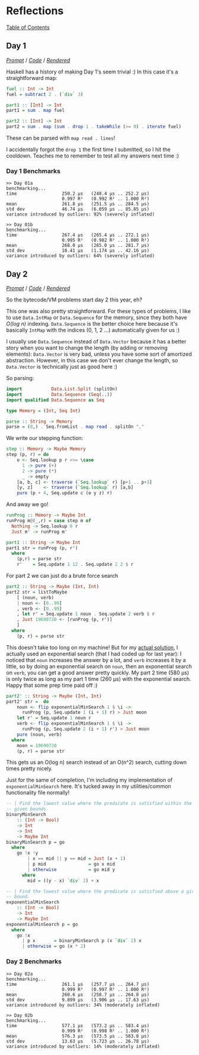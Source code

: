 Reflections
===========

[Table of Contents][]

[Table of Contents]: https://github.com/mstksg/advent-of-code-2019#reflections-and-benchmarks

Day 1
-----

*[Prompt][d01p]* / *[Code][d01g]* / *[Rendered][d01h]*

[d01p]: https://adventofcode.com/2019/day/1
[d01g]: https://github.com/mstksg/advent-of-code-2019/blob/master/src/AOC/Challenge/Day01.hs
[d01h]: https://mstksg.github.io/advent-of-code-2019/src/AOC.Challenge.Day01.html

Haskell has a history of making Day 1's seem trivial :)  In this case it's a
straightforward map:

```haskell
fuel :: Int -> Int
fuel = subtract 2 . (`div` 3)

part1 :: [Int] -> Int
part1 = sum . map fuel

part2 :: [Int] -> Int
part2 = sum . map (sum . drop 1 . takeWhile (>= 0) . iterate fuel)
```

These can be parsed with `map read . lines`!

I accidentally forgot the `drop 1` the first time I submitted, so I hit the
cooldown.  Teaches me to remember to test all my answers next time :)

### Day 1 Benchmarks

```
>> Day 01a
benchmarking...
time                 250.2 μs   (248.4 μs .. 252.2 μs)
                     0.997 R²   (0.992 R² .. 1.000 R²)
mean                 261.8 μs   (251.5 μs .. 284.5 μs)
std dev              46.74 μs   (6.059 μs .. 85.85 μs)
variance introduced by outliers: 92% (severely inflated)

>> Day 01b
benchmarking...
time                 267.4 μs   (265.4 μs .. 272.1 μs)
                     0.995 R²   (0.982 R² .. 1.000 R²)
mean                 268.0 μs   (265.0 μs .. 281.7 μs)
std dev              18.41 μs   (1.174 μs .. 42.16 μs)
variance introduced by outliers: 64% (severely inflated)
```

Day 2
-----

*[Prompt][d02p]* / *[Code][d02g]* / *[Rendered][d02h]*

[d02p]: https://adventofcode.com/2019/day/2
[d02g]: https://github.com/mstksg/advent-of-code-2019/blob/master/src/AOC/Challenge/Day02.hs
[d02h]: https://mstksg.github.io/advent-of-code-2019/src/AOC.Challenge.Day02.html

So the bytecode/VM problems start day 2 this year, eh?

This one was also pretty straightforward.  For these types of problems, I like
to use `Data.IntMap` or `Data.Sequence` for the memory, since they both have
*O(log n)* indexing.  `Data.Sequence` is the better choice here because it's
basically `IntMap` with the indices (0, 1, 2 ...) automatically given for us :)

I usually use `Data.Sequence` instead of `Data.Vector` because it has a better
story when you want to change the length (by adding or removing elements):
`Data.Vector` is very bad, unless you have some sort of amortized abstraction.
However, in this case we don't ever change the length, so `Data.Vector` is
technically just as good here :)

So parsing:

```haskell
import           Data.List.Split (splitOn)
import           Data.Sequence (Seq(..))
import qualified Data.Sequence as Seq

type Memory = (Int, Seq Int)

parse :: String -> Memory
parse = (0,) . Seq.fromList . map read . splitOn ","
```

We write our stepping function:

```haskell
step :: Memory -> Maybe Memory
step (p, r) = do
    o <- Seq.lookup p r >>= \case
      1 -> pure (+)
      2 -> pure (*)
      _ -> empty
    [a, b, c] <- traverse (`Seq.lookup` r) [p+1 .. p+3]
    [y, z]    <- traverse (`Seq.lookup` r) [a,b]
    pure (p + 4, Seq.update c (o y z) r)
```

And away we go!

```haskell
runProg :: Memory -> Maybe Int
runProg m@(_,r) = case step m of
  Nothing -> Seq.lookup 0 r
  Just m' -> runProg m'

part1 :: String -> Maybe Int
part1 str = runProg (p, r')
  where
    (p,r) = parse str
    r'    = Seq.update 1 12 . Seq.update 2 2 $ r
```

For part 2 we can just do a brute force search

```haskell
part2 :: String -> Maybe (Int, Int)
part2 str = listToMaybe
    [ (noun, verb)
    | noun <- [0..99]
    , verb <- [0..99]
    , let r' = Seq.update 1 noun . Seq.update 2 verb $ r
    , Just 19690720 <- [runProg (p, r')]
    ]
  where
    (p, r) = parse str
```

This doesn't take too long on my machine!  But for my [actual solution][d02g],
I actually used an exponential search (that I had coded up for last year): I
noticed that `noun` increases the answer by a lot, and `verb` increases it by a
little, so by doing an exponential search on `noun`, then an exponential search
on `verb`, you can get a good answer pretty quickly.  My part 2 time (580 μs)
is only twice as long as my part 1 time (260 μs) with the exponential search.
Happy that some prep time paid off :)

```haskell
part2' :: String -> Maybe (Int, Int)
part2' str =  do
    noun <- flip exponentialMinSearch 1 $ \i ->
      runProg (p, Seq.update 1 (i + 1) r) > Just moon
    let r' = Seq.update 1 noun r
    verb <- flip exponentialMinSearch 1 $ \i ->
      runProg (p, Seq.update 2 (i + 1) r') > Just moon
    pure (noun, verb)
  where
    moon = 19690720
    (p, r) = parse str
```

This gets us an O(log n) search instead of an O(n^2) search, cutting down times
pretty nicely.

Just for the same of completion, I'm including my implementation of
`exponentialMinSearch` here.  It's tucked away in my utilities/common
functionality file normally!

```haskell
-- | Find the lowest value where the predicate is satisfied within the
-- given bounds.
binaryMinSearch
    :: (Int -> Bool)
    -> Int
    -> Int
    -> Maybe Int
binaryMinSearch p = go
  where
    go !x !y
        | x == mid || y == mid = Just (x + 1)
        | p mid                = go x mid
        | otherwise            = go mid y
      where
        mid = ((y - x) `div` 2) + x

-- | Find the lowest value where the predicate is satisfied above a given
-- bound.
exponentialMinSearch
    :: (Int -> Bool)
    -> Int
    -> Maybe Int
exponentialMinSearch p = go
  where
    go !x
      | p x       = binaryMinSearch p (x `div` 2) x
      | otherwise = go (x * 2)
```

### Day 2 Benchmarks

```
>> Day 02a
benchmarking...
time                 261.1 μs   (257.7 μs .. 264.7 μs)
                     0.999 R²   (0.997 R² .. 1.000 R²)
mean                 260.6 μs   (258.7 μs .. 264.8 μs)
std dev              9.899 μs   (3.906 μs .. 17.63 μs)
variance introduced by outliers: 34% (moderately inflated)

>> Day 02b
benchmarking...
time                 577.1 μs   (573.2 μs .. 583.4 μs)
                     0.999 R²   (0.998 R² .. 1.000 R²)
mean                 576.3 μs   (573.5 μs .. 583.8 μs)
std dev              13.63 μs   (5.723 μs .. 26.78 μs)
variance introduced by outliers: 14% (moderately inflated)
```

